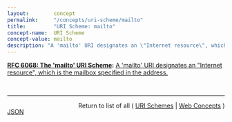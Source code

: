 ```yaml
---
layout:        concept
permalink:     "/concepts/uri-scheme/mailto"
title:         "URI Scheme: mailto"
concept-name:  URI Scheme
concept-value: mailto
description: "A 'mailto' URI designates an \"Internet resource\", which is the mailbox specified in the address."
---
```


**[RFC 6068: The 'mailto' URI Scheme](/specs/IETF/RFC/6068 "This document defines the format of Uniform Resource Identifiers (URIs) to identify resources that are reached using Internet mail. It adds better internationalization and compatibility with Internationalized Resource Identifiers to the previous syntax of 'mailto' URIs."):** [A 'mailto' URI designates an "Internet resource", which is the mailbox specified in the address.](http://tools.ietf.org/html/rfc6068#section-3 "Read documentation for URI Scheme &#34;mailto&#34;")

<br/>
<hr/>

<p style="float : left"><a href="./mailto.json" title="JSON representing this particular Web Concept value">JSON</a></p>
<p style="text-align: right">Return to list of all ( <a href="../uri-scheme/">URI Schemes</a> | <a href="../">Web Concepts</a> )</p>
